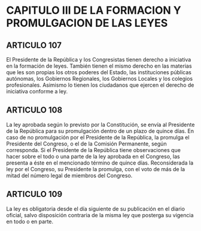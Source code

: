 # CAPITULO III DE LA FORMACION Y PROMULGACION DE LAS LEYES
## ARTICULO 107
El Presidente de la República y los Congresistas tienen derecho a iniciativa en la formación de leyes. 
También tienen el mismo derecho en las materias que les son propias los otros poderes del Estado, las instituciones públicas autónomas, los Gobiernos Regionales, los Gobiernos Locales y los colegios profesionales. 
Asimismo lo tienen los ciudadanos que ejercen el derecho de iniciativa conforme a ley. 


## ARTICULO 108
La ley aprobada según lo previsto por la Constitución, se envía al Presidente de la República para su promulgación dentro de un plazo de quince días. 
En caso de no promulgación por el Presidente de la República, la promulga el Presidente del Congreso, o el de la Comisión Permanente, según corresponda. 
Si el Presidente de la República tiene observaciones que hacer sobre el todo o una parte de la ley aprobada en el Congreso, las presenta a éste en el mencionado término de quince días. 
Reconsiderada la ley por el Congreso, su Presidente la promulga, con el voto de más de la mitad del número legal de miembros del Congreso. 


## ARTICULO 109
La ley es obligatoria desde el día siguiente de su publicación en el diario oficial, salvo disposición contraria de la misma ley que posterga su vigencia en todo o en parte.  

